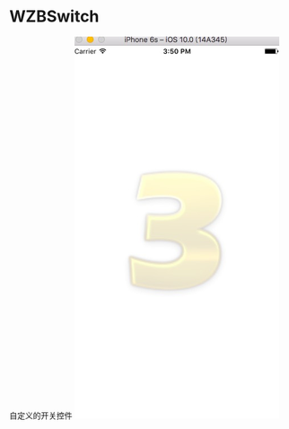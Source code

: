 # WZBSwitch
自定义的开关控件
 ![image](https://github.com/WZBbiao/WZBCountDownButton/blob/master/WZBCountDown.png?raw=true)
